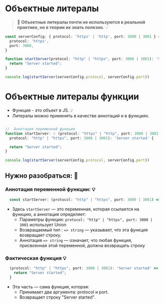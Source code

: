 # Объектные литералы

> 📌 **Объектные литералы почти не используются в реальной практике, но в теории их знать полезно.** 💡

```typescript
const serverConfig: { protocol: 'https' | 'http', port: 3000 | 3001 } = {
  protocol: 'https',
  port: 3000,
}

function startServer(protocol: "http" | "https", port: 3000 | 3001): 'Server started' {
  return "Server started";
}

console.log(startServer(serverConfig.protocol, serverConfig.port))
```


# Объектные литералы функции

- Функция - это объект в JS. 💡
- Литералы можно применять в качестве аннотаций и в функциях.

```typescript

//  Aннотация переменной функции
function startServer: 💡 (protocol: "https" | "http", port: 3000 | 3001) => string = (
  protocol: "http" | "https", port: 3000 | 3001): 'Server started' {

  return "Server started";
}

console.log(startServer(serverConfig.protocol, serverConfig.port))

```

## Нужно разобраться: 📌

### Аннотация переменной функции: 💡

```typescript
  const startServer: (protocol: "http" | "https", port: 3000 | 3001) => string
```
- Здесь `startServer` — это переменная, которая ссылается на функцию, а аннотация определяет:
  - Параметры функции: `protocol: "http" | "https", port: 3000 | 3001` использует Union
  - Возвращаемый тип : `=> string` — указывает, что эта функция возвращает строку.
  - Аннотация `=> string` — означает, что любая функция, присвоенная этой переменной, должна возвращать строку

### Фактическая функция 💡

```typescript
  (protocol: "http" | "https", port: 3000 | 3001): 'Server started' => {
    return "Server started";
  }
```
- Эта часть — сама функция, которая:
  - Принимает два аргумента: protocol и port.
  - Возвращает строку "Server started".

